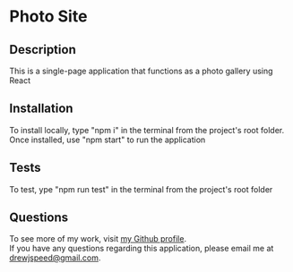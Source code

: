 # Photo Site

## Description
This is a single-page application that functions as a photo gallery using React

## Installation
To install locally, type "npm i" in the terminal from the project's root folder.  Once installed, use "npm start" to run the application

## Tests
To test, ype "npm run test" in the terminal from the project's root folder

## Questions
To see more of my work, visit [my Github profile](github.com/DrewSpeed).<br/>
If you have any questions regarding this application, please email me at 
[drewjspeed@gmail.com](drewjspeed@gmail.com).